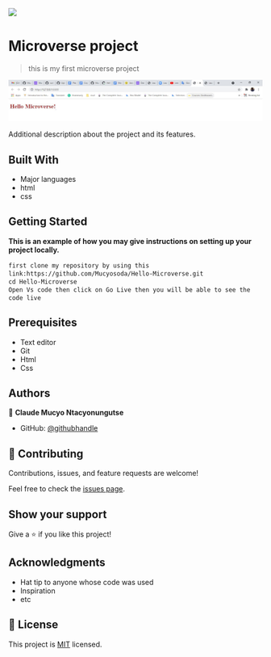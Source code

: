 ![](https://img.shields.io/badge/Microverse-blueviolet)

# Microverse project

> this is my first microverse project

![screenshot](./Screenshot.jpg)

Additional description about the project and its features.

## Built With

- Major languages
- html
- css

## Getting Started

**This is an example of how you may give instructions on setting up your project locally.**

```
first clone my repository by using this link:https://github.com/Mucyosoda/Hello-Microverse.git
cd Hello-Microverse
Open Vs code then click on Go Live then you will be able to see the code live
```

## Prerequisites

- Text editor
- Git
- Html
- Css

## Authors

👤 **Claude Mucyo Ntacyonungutse**

- GitHub: [@githubhandle](https://github.com/Mucyosoda)

## 🤝 Contributing

Contributions, issues, and feature requests are welcome!

Feel free to check the [issues page](../../issues/).

## Show your support

Give a ⭐️ if you like this project!

## Acknowledgments

- Hat tip to anyone whose code was used
- Inspiration
- etc

## 📝 License

This project is [MIT](./MIT.md) licensed.
